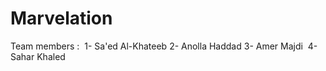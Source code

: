# Marvelation

Team members : 
1- Sa'ed Al-Khateeb
2- Anolla Haddad
3- Amer Majdi 
4- Sahar Khaled 
